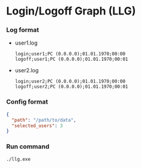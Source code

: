 # Login/Logoff Graph (LLG)

### Log format

- user1.log
    ```
    login;user1;PC (0.0.0.0);01.01.1970;00:00
    logoff;user1;PC (0.0.0.0);01.01.1970;00:01
    ```

- user2.log
    ```
    login;user2;PC (0.0.0.0);01.01.1970;00:00
    logoff;user2;PC (0.0.0.0);01.01.1970;00:01
    ```
  
### Config format
```json
{
  "path": "/path/to/data",
  "selected_users": 3
}
```

### Run command
```bash
./llg.exe
```